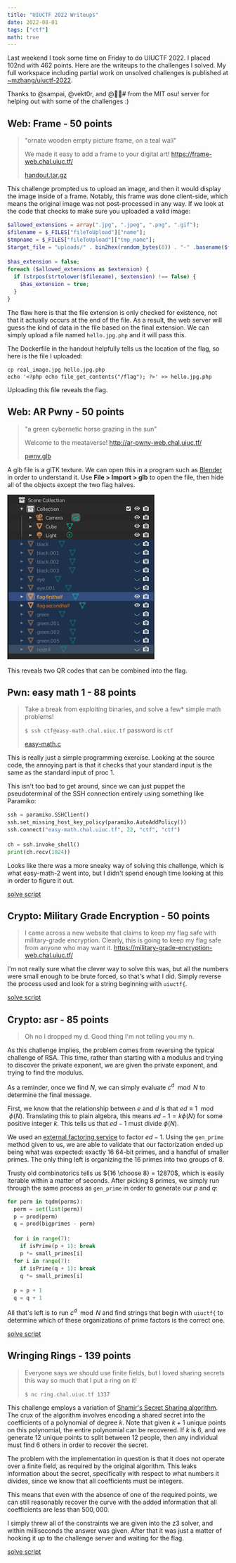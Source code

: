 ```yaml
---
title: "UIUCTF 2022 Writeups"
date: 2022-08-01
tags: ["ctf"]
math: true
---
```


Last weekend I took some time on Friday to do UIUCTF 2022. I placed 102nd with
462 points. Here are the writeups to the challenges I solved. My full workspace
including partial work on unsolved challenges is published at
[~mzhang/uiuctf-2022].

[~mzhang/uiuctf-2022]: https://git.sr.ht/~mzhang/uiuctf-2022

Thanks to @sampai, @vekt0r, and @᲼᲼# from the MIT osu! server for helping out
with some of the challenges :)

<!--more-->

## Web: Frame - 50 points

> "ornate wooden empty picture frame, on a teal wall"
>
> We made it easy to add a frame to your digital art! https://frame-web.chal.uiuc.tf/
>
> [handout.tar.gz](frame.tar.gz)

This challenge prompted us to upload an image, and then it would display the
image inside of a frame. Notably, this frame was done client-side, which means
the original image was not post-processed in any way. If we look at the code
that checks to make sure you uploaded a valid image:

```php
$allowed_extensions = array(".jpg", ".jpeg", ".png", ".gif");
$filename = $_FILES["fileToUpload"]["name"];
$tmpname = $_FILES["fileToUpload"]["tmp_name"];
$target_file = "uploads/" . bin2hex(random_bytes(8)) . "-" .basename($filename);

$has_extension = false;
foreach ($allowed_extensions as $extension) {
  if (strpos(strtolower($filename), $extension) !== false) {
    $has_extension = true;
  }
}
```

The flaw here is that the file extension is only checked for existence, not that
it actually occurs at the end of the file. As a result, the web server will
guess the kind of data in the file based on the final extension. We can simply
upload a file named `hello.jpg.php` and it will pass this.

The Dockerfile in the handout helpfully tells us the location of the flag, so
here is the file I uploaded:

```
cp real_image.jpg hello.jpg.php
echo '<?php echo file_get_contents("/flag"); ?>' >> hello.jpg.php
```

Uploading this file reveals the flag.

## Web: AR Pwny - 50 points

> "a green cybernetic horse grazing in the sun"
>
> Welcome to the meataverse! http://ar-pwny-web.chal.uiuc.tf/
>
> [pwny.glb](pwny.glb)

A glb file is a glTK texture. We can open this in a program such as [Blender] in
order to understand it. Use **File > Import > glb** to open the file, then hide
all of the objects except the two flag halves.

[blender]: https://www.blender.org

![Hiding blender objects](./blender-objects.png)

This reveals two QR codes that can be combined into the flag.

## Pwn: easy math 1 - 88 points

> Take a break from exploiting binaries, and solve a few\* simple math problems!
>
> `$ ssh ctf@easy-math.chal.uiuc.tf` password is `ctf`
>
> [easy-math.c](easy-math.c)

This is really just a simple programming exercise. Looking at the source code,
the annoying part is that it checks that your standard input is the same as the
standard input of proc 1.

This isn't too bad to get around, since we can just puppet the pseudoterminal of
the SSH connection entirely using something like Paramiko:

```python
ssh = paramiko.SSHClient()
ssh.set_missing_host_key_policy(paramiko.AutoAddPolicy())
ssh.connect("easy-math.chal.uiuc.tf", 22, "ctf", "ctf")

ch = ssh.invoke_shell()
print(ch.recv(1024))
```

Looks like there was a more sneaky way of solving this challenge, which is what
easy-math-2 went into, but I didn't spend enough time looking at this in order
to figure it out.

[solve script](https://git.sr.ht/~mzhang/uiuctf-2022/tree/master/item/pwn/easy-math-1/solve.py)

## Crypto: Military Grade Encryption - 50 points

> I came across a new website that claims to keep my flag safe with
> military-grade encryption. Clearly, this is going to keep my flag safe from
> anyone who may want it. https://military-grade-encryption-web.chal.uiuc.tf/

I'm not really sure what the clever way to solve this was, but all the numbers
were small enough to be brute forced, so that's what I did. Simply reverse the
process used and look for a string beginning with `uiuctf{`.

[solve script](https://git.sr.ht/~mzhang/uiuctf-2022/tree/master/item/crypto/military-grade-encryption/solve.py)

## Crypto: asr - 85 points

> Oh no I dropped my d. Good thing I'm not telling you my n.

As this challenge implies, the problem comes from reversing the typical
challenge of RSA. This time, rather than starting with a modulus and trying to
discover the private exponent, we are given the private exponent, and trying to
find the modulus.

As a reminder, once we find $N$, we can simply evaluate $c^d \mod N$ to
determine the final message.

First, we know that the relationship between $e$ and $d$ is that $ed \equiv 1
\mod \phi(N)$. Translating this to plain algebra, this means $ed - 1 = k\phi(N)$
for some positive integer $k$. This tells us that $ed - 1$ must divide
$\phi(N)$.

We used an [external factoring service] to factor $ed - 1$. Using the
`gen_prime` method given to us, we are able to validate that our factorization
ended up being what was expected: exactly 16 64-bit primes, and a handful of
smaller primes. The only thing left is organizing the 16 primes into two groups
of 8.

[external factoring service]: https://www.alpertron.com.ar/ECM.HTM

Trusty old combinatorics tells us ${16 \choose 8} = 12870$, which is easily
iterable within a matter of seconds. After picking 8 primes, we simply run
through the same process as `gen_prime` in order to generate our $p$ and $q$:

```python
for perm in tqdm(perms):
  perm = set(list(perm))
  p = prod(perm)
  q = prod(bigprimes - perm)

  for i in range(7):
    if isPrime(p + 1): break
    p *= small_primes[i]
  for i in range(7):
    if isPrime(q + 1): break
    q *= small_primes[i]

  p = p + 1
  q = q + 1
```

All that's left is to run $c^d \mod N$ and find strings that begin with
`uiuctf{` to determine which of these organizations of prime factors is the
correct one.

[solve script](https://git.sr.ht/~mzhang/uiuctf-2022/tree/master/item/crypto/asr/solve2.py)

## Wringing Rings - 139 points

> Everyone says we should use finite fields, but I loved sharing secrets this
> way so much that I put a ring on it!
>
> `$ nc ring.chal.uiuc.tf 1337`

This challenge employs a variation of [Shamir's Secret Sharing algorithm][SSS].
The crux of the algorithm involves encoding a shared secret into the
coefficients of a polynomial of degree $k$. Note that given $k + 1$ unique
points on this polynomial, the entire polynomial can be recovered. If $k$ is 6,
and we generate 12 unique points to split between 12 people, then any individual
must find 6 others in order to recover the secret.

[SSS]: https://en.wikipedia.org/wiki/Shamir%27s_Secret_Sharing

The problem with the implementation in question is that it does not operate over
a finite field, as required by the original algorithm. This leaks information
about the secret, specifically with respect to what numbers it divides, since we
know that all coefficients must be integers.

This means that even with the absence of one of the required points, we can
still reasonably recover the curve with the added information that all
coefficients are less than $500,000$.

I simply threw all of the constraints we are given into the z3 solver, and
within milliseconds the answer was given. After that it was just a matter of
hooking it up to the challenge server and waiting for the flag.

[solve script](https://git.sr.ht/~mzhang/uiuctf-2022/tree/master/item/crypto/wringing-rings/solve.py)

